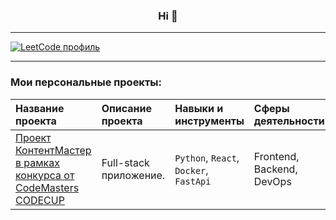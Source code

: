 ### <p align="center">Hi  👋</p>

---
[![LeetCode профиль](https://img.shields.io/badge/-LeetCode-FFA116?style=for-the-badge&logo=LeetCode&logoColor=black)](https://leetcode.com/u/Kentafarik0_0/)
***
### Мои персональные проекты:
|Название проекта|Описание проекта|Навыки и инструменты|Сферы деятельности|Направления деятельности|
|:-|:-|:-|:-|:-|
|[Проект КонтентМастер в рамках конкурса от CodeMasters CODECUP](https://github.com/Popachka/ContentMasters)|Full-stack приложение.|`Python`, `React`, `Docker`, `FastApi`|Frontend, <br />Backend, <br/>DevOps|Development|


